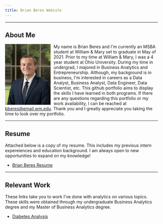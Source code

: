 ```yaml
---
title: Brian Beres Website
---
```

---
About Me 
---

<img align="left" width=150px height=200px style="margin-right: 10px" src="HeadshotSmall.jpg"> My name is Brian Beres and I'm currently an MSBA student at William & Mary set to graduate in May of 2021. Prior to my time at William & Mary, I was a 4 year student at Ohio University. During my time in undergrad, I majored in Business Analytics and Entrepreneurship. Although, my background is in business, I'm interested in careers as a Data Analyst, Business Analyst, Data Engineer, Data Scientist, etc. This github portfolio aims to display the skills I have learned in both programs. If there are any questions regarding this portfolio or my work availability, I can be reached at bberes@email.wm.edu. Thank you and I greatly appreciate you taking the time to look over my portfolio.

---
Resume
---

Attached below is a copy of my resume. This includes my previous intern expereiences and education background. I am always open to new opportunities to expand on my knowledge!

- [Brian Beres Resume](/BrianBeres_Resume.docx)

---
Relevant Work
---

These links take you to work I've done with analytics on various topics. These skills were obtained through my undergraduate Business Analytics degree and my Master of Business Analytics degree.

- [Diabetes Analysis](/DiabetesModels/index.html)
